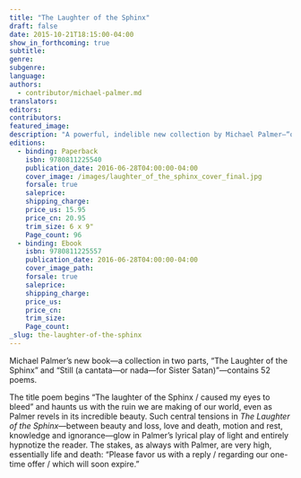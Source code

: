 ```yaml
---
title: "The Laughter of the Sphinx"
draft: false
date: 2015-10-21T18:15:00-04:00
show_in_forthcoming: true
subtitle:
genre:
subgenre:
language:
authors:
  - contributor/michael-palmer.md
translators:
editors:
contributors:
featured_image:
description: "A powerful, indelible new collection by Michael Palmer—“one of America’s most important poets” (_The Harvard Review_) "
editions:
  - binding: Paperback
    isbn: 9780811225540
    publication_date: 2016-06-28T04:00:00-04:00
    cover_image: /images/laughter_of_the_sphinx_cover_final.jpg
    forsale: true
    saleprice:
    shipping_charge:
    price_us: 15.95
    price_cn: 20.95
    trim_size: 6 x 9"
    Page_count: 96
  - binding: Ebook
    isbn: 9780811225557
    publication_date: 2016-06-28T04:00:00-04:00
    cover_image_path:
    forsale: true
    saleprice:
    shipping_charge:
    price_us:
    price_cn:
    trim_size:
    Page_count:
_slug: the-laughter-of-the-sphinx
---
```


Michael Palmer’s new book—a collection in two parts, “The Laughter of the Sphinx” and “Still (a cantata—or nada—for Sister Satan)”—contains 52 poems.

The title poem begins “The laughter of the Sphinx / caused my eyes to bleed” and haunts us with the ruin we are making of our world, even as Palmer revels in its incredible beauty. Such central tensions in _The Laughter of the Sphinx_—between beauty and loss, love and death, motion and rest, knowledge and ignorance—glow in Palmer’s lyrical play of light and entirely hypnotize the reader. The stakes, as always with Palmer, are very high, essentially life and death: “Please favor us with a reply / regarding our one-time offer / which will soon expire.”

